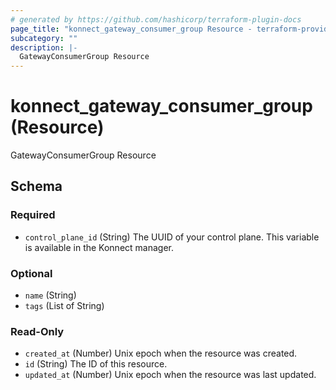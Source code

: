 ```yaml
---
# generated by https://github.com/hashicorp/terraform-plugin-docs
page_title: "konnect_gateway_consumer_group Resource - terraform-provider-konnect"
subcategory: ""
description: |-
  GatewayConsumerGroup Resource
---
```


# konnect_gateway_consumer_group (Resource)

GatewayConsumerGroup Resource



<!-- schema generated by tfplugindocs -->
## Schema

### Required

- `control_plane_id` (String) The UUID of your control plane. This variable is available in the Konnect manager.

### Optional

- `name` (String)
- `tags` (List of String)

### Read-Only

- `created_at` (Number) Unix epoch when the resource was created.
- `id` (String) The ID of this resource.
- `updated_at` (Number) Unix epoch when the resource was last updated.


